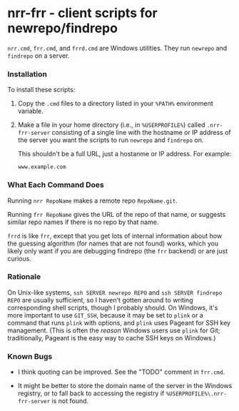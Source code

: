 # nrr-frr - client scripts for newrepo/findrepo

`nrr.cmd`, `frr.cmd`, and `frrd.cmd` are Windows utilities. They run `newrepo`
and `findrepo` on a server.

### Installation

To install these scripts:

1. Copy the `.cmd` files to a directory listed in your `%PATH%` environment
variable.

2. Make a file in your home directory (i.e., in `%USERPROFILE%`) called
`.nrr-frr-server` consisting of a single line with the hostname or IP address
of the server you want the scripts to run `newrepo` and `findrepo` on.

    This shouldn't be a full URL, just a hostanme or IP address. For example:

    ```none
    www.example.com
    ```

### What Each Command Does

Running `nrr RepoName` makes a remote repo `RepoName.git`.

Running `frr RepoName` gives the URL of the repo of that name, or suggests
similar repo names if there is no repo by that name.

`frrd` is like `frr`, except that you get lots of internal information about
how the guessing algorithm (for names that are not found) works, which you
likely only want if you are debugging findrepo (the `frr` backend) or are just
curious.

### Rationale

On Unix-like systems, `ssh SERVER newrepo REPO` and `ssh SERVER findrepo REPO`
are usually sufficient, so I haven't gotten around to writing corresponding
shell scripts, though I probably should. On Windows, it's more important to use
`GIT_SSH`, because it may be set to `plink` or a command that runs `plink` with
options, and `plink` uses Pageant for SSH key management. (This is often the
*reason* Windows users use `plink` for Git; traditionally, Pageant is the
easy way to cache SSH keys on Windows.)

### Known Bugs

- I think quoting can be improved. See the "TODO" comment in `frr.cmd`.

- It might be better to store the domain name of the server in the Windows
registry, or to fall back to accessing the registry if
`%USERPROFILE%\.nrr-frr-server` is not found.
